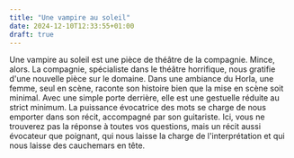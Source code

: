 ```yaml
---
title: "Une vampire au soleil"
date: 2024-12-10T12:33:55+01:00
draft: true
---
```


Une vampire au soleil est une pièce de théâtre de la compagnie. Mince, alors. La compagnie, spécialiste dans le théâtre horrifique, nous gratifie d'une nouvelle pièce sur le domaine. Dans une ambiance du Horla, une femme, seul en scène, raconte son histoire bien que la mise en scène soit minimal. Avec une simple porte derrière, elle est une gestuelle réduite au strict minimum. La puissance évocatrice des mots se charge de nous emporter dans son récit, accompagné par son guitariste. Ici, vous ne trouverez pas la réponse à toutes vos questions, mais un récit aussi évocateur que poignant, qui nous laisse la charge de l'interprétation et qui nous laisse des cauchemars en tête.
